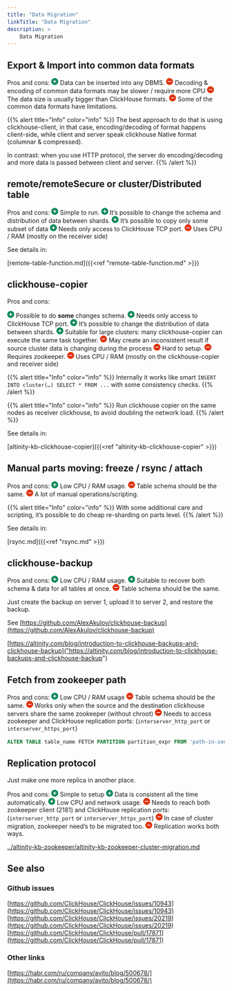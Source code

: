 ```yaml
---
title: "Data Migration"
linkTitle: "Data Migration"
description: >
    Data Migration
---
```

## Export & Import into common data formats

Pros and cons:
![(plus)](/assets/add.png) Data can be inserted into any DBMS.
![(minus)](/assets/forbidden.png) Decoding & encoding of common data formats may be slower / require more CPU
![(minus)](/assets/forbidden.png) The data size is usually bigger than ClickHouse formats.
![(minus)](/assets/forbidden.png) Some of the common data formats have limitations.

{{% alert title="Info" color="info" %}}
The best approach to do that is using clickhouse-client, in that case, encoding/decoding of format happens client-side, while client and server speak clickhouse Native format (columnar & compressed).

In contrast: when you use HTTP protocol, the server do encoding/decoding and more data is passed between client and server.
{{% /alert %}}

## remote/remoteSecure or cluster/Distributed table

Pros and cons:
![(plus)](/assets/add.png) Simple to run.
![(plus)](/assets/add.png) It’s possible to change the schema and distribution of data between shards.
![(plus)](/assets/add.png) It’s possible to copy only some subset of data
![(plus)](/assets/add.png) Needs only access to ClickHouse TCP port.
![(minus)](/assets/forbidden.png) Uses CPU / RAM (mostly on the receiver side)

See details in:

[remote-table-function.md]({{<ref "remote-table-function.md" >}})

## clickhouse-copier

Pros and cons:

![(plus)](/assets/add.png) Possible to do **some** changes schema.
![(plus)](/assets/add.png) Needs only access to ClickHouse TCP port.
![(plus)](/assets/add.png) It’s possible to change the distribution of data between shards.
![(plus)](/assets/add.png) Suitable for large clusters: many clickhouse-copier can execute the same task together.
![(minus)](/assets/forbidden.png) May create an inconsistent result if source cluster data is changing during the process
![(minus)](/assets/forbidden.png) Hard to setup.
![(minus)](/assets/forbidden.png) Requires zookeeper.
![(minus)](/assets/forbidden.png) Uses CPU / RAM (mostly on the clickhouse-copier and receiver side)

{{% alert title="Info" color="info" %}}
Internally it works like smart `INSERT INTO cluster(…) SELECT * FROM ...` with some consistency checks.
{{% /alert %}}

{{% alert title="Info" color="info" %}}
Run clickhouse copier on the same nodes as receiver clickhouse, to avoid doubling the network load.
{{% /alert %}}

See details in:

[altinity-kb-clickhouse-copier]({{<ref "altinity-kb-clickhouse-copier" >}})

## Manual parts moving: freeze / rsync / attach

Pros and cons:
![(plus)](/assets/add.png) Low CPU / RAM usage.
![(minus)](/assets/forbidden.png) Table schema should be the same.
![(minus)](/assets/forbidden.png) A lot of manual operations/scripting.

{{% alert title="Info" color="info" %}}
With some additional care and scripting, it’s possible to do cheap re-sharding on parts level.
{{% /alert %}}

See details in:

[rsync.md]({{<ref "rsync.md" >}})

## clickhouse-backup

Pros and cons:
![(plus)](/assets/add.png) Low CPU / RAM usage.
![(plus)](/assets/add.png) Suitable to recover both schema & data for all tables at once.
![(minus)](/assets/forbidden.png) Table schema should be the same.

Just create the backup on server 1, upload it to server 2, and restore the backup.

See [https://github.com/AlexAkulov/clickhouse-backup](https://github.com/AlexAkulov/clickhouse-backup)

[https://altinity.com/blog/introduction-to-clickhouse-backups-and-clickhouse-backup]("https://altinity.com/blog/introduction-to-clickhouse-backups-and-clickhouse-backup")

## Fetch from zookeeper path

Pros and cons:
![(plus)](/assets/add.png) Low CPU / RAM usage
![(minus)](/assets/forbidden.png) Table schema should be the same.
![(minus)](/assets/forbidden.png) Works only when the source and the destination clickhouse servers share the same zookeeper (without chroot)
![(minus)](/assets/forbidden.png) Needs to access zookeeper and ClickHouse replication ports: (`interserver_http_port` or `interserver_https_port`)

```sql
ALTER TABLE table_name FETCH PARTITION partition_expr FROM 'path-in-zookeeper'
```

## Replication protocol

Just make one more replica in another place.

Pros and cons:
![(plus)](/assets/add.png) Simple to setup
![(plus)](/assets/add.png) Data is consistent all the time automatically.
![(plus)](/assets/add.png) Low CPU and network usage.
![(minus)](/assets/forbidden.png) Needs to reach both zookeeper client (2181) and ClickHouse replication ports: (`interserver_http_port` or `interserver_https_port`)
![(minus)](/assets/forbidden.png) In case of cluster migration, zookeeper need’s to be migrated too.
![(minus)](/assets/forbidden.png) Replication works both ways.

[../altinity-kb-zookeeper/altinity-kb-zookeeper-cluster-migration.md](../altinity-kb-zookeeper/altinity-kb-zookeeper-cluster-migration.md)

## See also

### Github issues

[https://github.com/ClickHouse/ClickHouse/issues/10943](https://github.com/ClickHouse/ClickHouse/issues/10943)
[https://github.com/ClickHouse/ClickHouse/issues/20219](https://github.com/ClickHouse/ClickHouse/issues/20219)
[https://github.com/ClickHouse/ClickHouse/pull/17871](https://github.com/ClickHouse/ClickHouse/pull/17871)

### Other links

[https://habr.com/ru/company/avito/blog/500678/](https://habr.com/ru/company/avito/blog/500678/)
